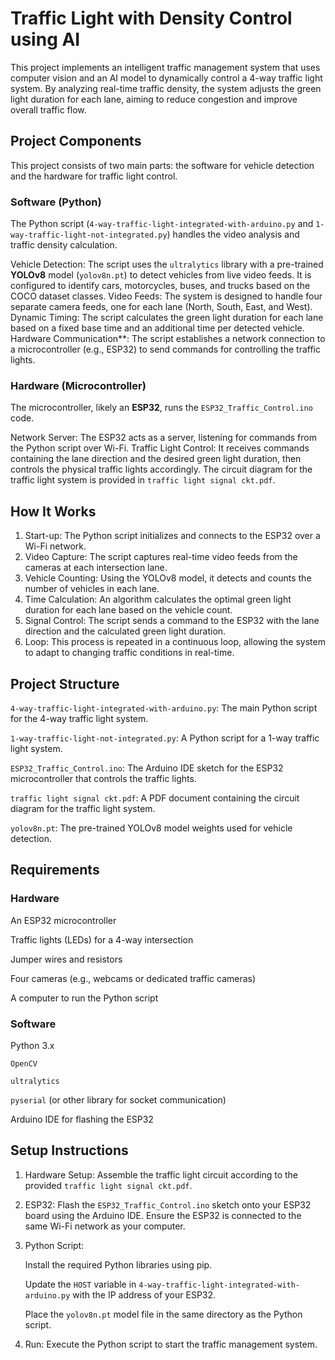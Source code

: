 # Traffic Light with Density Control using AI

This project implements an intelligent traffic management system that uses computer vision and an AI model to dynamically control a 4-way traffic light system. By analyzing real-time traffic density, the system adjusts the green light duration for each lane, aiming to reduce congestion and improve overall traffic flow.

## Project Components

This project consists of two main parts: the software for vehicle detection and the hardware for traffic light control.

### Software (Python)

The Python script (`4-way-traffic-light-integrated-with-arduino.py` and `1-way-traffic-light-not-integrated.py`) handles the video analysis and traffic density calculation.

 Vehicle Detection: The script uses the `ultralytics` library with a pre-trained **YOLOv8** model (`yolov8n.pt`) to detect vehicles from live video feeds. It is configured to identify cars, motorcycles, buses, and trucks based on the COCO dataset classes.
 Video Feeds: The system is designed to handle four separate camera feeds, one for each lane (North, South, East, and West).
 Dynamic Timing: The script calculates the green light duration for each lane based on a fixed base time and an additional time per detected vehicle.
 Hardware Communication**: The script establishes a network connection to a microcontroller (e.g., ESP32) to send commands for controlling the traffic lights.

### Hardware (Microcontroller)

The microcontroller, likely an **ESP32**, runs the `ESP32_Traffic_Control.ino` code.

 Network Server: The ESP32 acts as a server, listening for commands from the Python script over Wi-Fi.
 Traffic Light Control: It receives commands containing the lane direction and the desired green light duration, then controls the physical traffic lights accordingly. The circuit diagram for the traffic light system is provided in `traffic light signal ckt.pdf`.

## How It Works

1.  Start-up: The Python script initializes and connects to the ESP32 over a Wi-Fi network.
2.  Video Capture: The script captures real-time video feeds from the cameras at each intersection lane.
3.  Vehicle Counting: Using the YOLOv8 model, it detects and counts the number of vehicles in each lane.
4.  Time Calculation: An algorithm calculates the optimal green light duration for each lane based on the vehicle count.
5.  Signal Control: The script sends a command to the ESP32 with the lane direction and the calculated green light duration.
6.  Loop: This process is repeated in a continuous loop, allowing the system to adapt to changing traffic conditions in real-time.

## Project Structure

 `4-way-traffic-light-integrated-with-arduino.py`: The main Python script for the 4-way traffic light system.

  `1-way-traffic-light-not-integrated.py`: A Python script for a 1-way traffic light system.
  
 `ESP32_Traffic_Control.ino`: The Arduino IDE sketch for the ESP32 microcontroller that controls the traffic lights.
 
 `traffic light signal ckt.pdf`: A PDF document containing the circuit diagram for the traffic light system.
 
 `yolov8n.pt`: The pre-trained YOLOv8 model weights used for vehicle detection.

## Requirements

### Hardware
 An ESP32 microcontroller
 
 Traffic lights (LEDs) for a 4-way intersection

  Jumper wires and resistors
  
 Four cameras (e.g., webcams or dedicated traffic cameras)
 
 A computer to run the Python script

### Software
 Python 3.x
 
 `OpenCV`
 
 `ultralytics`
 
 `pyserial` (or other library for socket communication)
 
 Arduino IDE for flashing the ESP32
  
## Setup Instructions

1.  Hardware Setup: Assemble the traffic light circuit according to the provided `traffic light signal ckt.pdf`.
   
2.  ESP32: Flash the `ESP32_Traffic_Control.ino` sketch onto your ESP32 board using the Arduino IDE. Ensure the ESP32 is connected to the same Wi-Fi network as your computer.
  
3.  Python Script:

     Install the required Python libraries using pip.
    
     Update the `HOST` variable in `4-way-traffic-light-integrated-with-arduino.py` with the IP address of your ESP32.
    
     Place the `yolov8n.pt` model file in the same directory as the Python script.
    
4.  Run: Execute the Python script to start the traffic management system.
